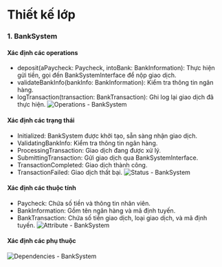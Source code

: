 # Thiết kế lớp
### 1. BankSystem
#### Xác định các operations
- deposit(aPaycheck: Paycheck, intoBank: BankInformation): Thực hiện gửi tiền, gọi đến BankSystemInterface để nộp giao dịch.
- validateBankInfo(bankInfo: BankInformation): Kiểm tra thông tin ngân hàng.
- logTransaction(transaction: BankTransaction): Ghi log lại giao dịch đã thực hiện.
![Operations - BankSystem](https://www.planttext.com/api/plantuml/png/h59BQiCm4Dth54DMDjWN4AM4xhnf0ya5nhASYEXZf74Wj3rP5prIhr2hbHErDOL2jH0pcdblvZtqzlAw3eIUHgEPiYHzZq92SuVsk3q7aWOU6NoSJWukA2fmWsTnaEB8OOugcA0kOZZ4kx6zymP9ELjoE3dLiMV6XCOGuD-P8qCD9zIgGv9pKz6cO0dNEgSJJhlzpgCDA6Aje6ly2SoAlqXfBixDciBOcaaI7UJkhvHPFT7LWCQDbZZqsY6bjspNXq5wl4wufAdJkv6KtT-FffMUmvRybAL5XPUJROKRla6hhpEhZ6HcA7_eYKBoltFpLDUPJImhrVNjee4SLicxShNKdqzRIzl5Z_iE003__mC0)
#### Xác định các trạng thái
- Initialized: BankSystem được khởi tạo, sẵn sàng nhận giao dịch.
- ValidatingBankInfo: Kiểm tra thông tin ngân hàng.
- ProcessingTransaction: Giao dịch đang được xử lý.
- SubmittingTransaction: Gửi giao dịch qua BankSystemInterface.
- TransactionCompleted: Giao dịch thành công.
- TransactionFailed: Giao dịch thất bại. 
![Status - BankSystem](https://www.planttext.com/api/plantuml/png/Z9B1IiGm443lynK1Boei55aMyI1hImjx4ofUn4EsoIwXQL8cKq75B_FW9_aBPhghXjqA9fTcvhsPITlFzuzb88aqT1P2QrmlKNPYBPjsYtvmgl3MepYfRdWdH9H8YrSGSUM7T9wLMRaOSvLtj8zcuzeP7fN6VNo-kBp8v_06y73-A6QpQx5oXeoqvaKhSJMUOW_Nri-1T0Tfbkdx-Ama6RTbQEKsFafAzpuOEZqJZRHMAvYWMBv5t-WGOlWEfGko8UDTz1aIXgad5l_I4wcInexp_gh6xMIOxi85wc7T6QAZ_WLgVi5SAqd0D7umIU6xtceQXqcnUcXuYlyL-RbEofI87W4cUx4VFo0Sr_ZEBBLJ_9zz0G00__y30000)
#### Xác định các thuộc tính
- Paycheck: Chứa số tiền và thông tin nhân viên.
- BankInformation: Gồm tên ngân hàng và mã định tuyến.
- BankTransaction: Chứa số tiền giao dịch, loại giao dịch, và mã định tuyến.
![Attribute - BankSystem](https://www.planttext.com/api/plantuml/png/V54n3i8m3Dpp2ezKeX_8W029WGMGu0Cck81eaYfrXmhnCWQUn1TeInkQ8iWK-yxdi_syFwOve-D2fqAbcEUmmLATI5tWAg1wCQ2sXM49IMgHcno0SeHCeyIwMH-Df2zlYKVYDsCKXGeLiD1PQakY6kh-uYPQ7tCqbwMfEcZaipNUZa5D4hRipkROffmjk8fMXTwJyrYWj7DeSbI1qlTWCV27jyx8DQrbe-33lqs3zTXiK3eEUuvx8fr298T-wq7yKU9uyjdLSB0Q3At-OlGMAwPa3lNvNm000F__0m00)
#### Xác định các phụ thuộc
![Dependencies - BankSystem](https://www.planttext.com/api/plantuml/png/UhzxlqDnIM9HIMbk3bTcNabgKLfYSgg2frDYNdPmPN59QYvNSavYSR427W5Fc3QeJ41YPN96Qd8saiAGeiIyuiJaaipyF2HHpxoq_ABSHB0e5vAL2ZOrkhh8DY99wUhQORDQmKf1gRWqAJUpH4DJ2Lqzt45Op45s0pPpOUgGVU2GcfS22Yy00000__y30000)
